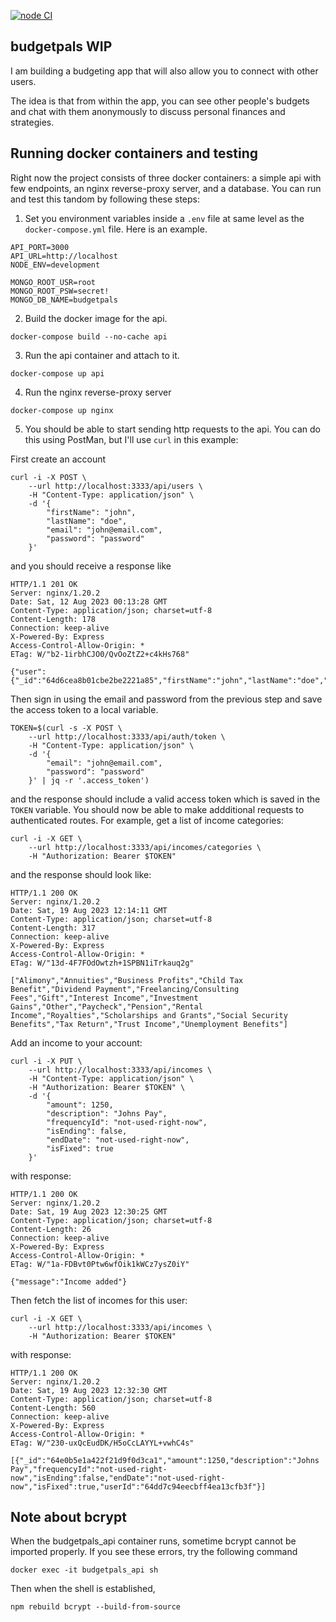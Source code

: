 [![node CI](https://github.com/markCwatson/budgetpals/actions/workflows/node.js.yml/badge.svg?branch=main)](https://github.com/markCwatson/budgetpals/actions/workflows/node.js.yml)

## budgetpals WIP
I am building a budgeting app that will also allow you to connect with other users.

The idea is that from within the app, you can see other people's budgets and chat with them anonymously to discuss personal finances and strategies.

## Running docker containers and testing

Right now the project consists of three docker containers: a simple api with few endpoints, an nginx reverse-proxy server, and a database. You can run and test this tandom by following these steps:

1. Set you environment variables inside a `.env` file at same level as the `docker-compose.yml` file. Here is an example.

```
API_PORT=3000
API_URL=http://localhost
NODE_ENV=development

MONGO_ROOT_USR=root
MONGO_ROOT_PSW=secret!
MONGO_DB_NAME=budgetpals
```

2. Build the docker image for the api.

```
docker-compose build --no-cache api
```

3. Run the api container and attach to it.

```
docker-compose up api
```

4. Run the nginx reverse-proxy server

```
docker-compose up nginx
```

5. You should be able to start sending http requests to the api. You can do this using PostMan, but I'll use `curl` in this example: 

First create an account

```
curl -i -X POST \
    --url http://localhost:3333/api/users \
    -H "Content-Type: application/json" \
    -d '{
        "firstName": "john",
        "lastName": "doe",
        "email": "john@email.com",
        "password": "password"
    }'
```

and you should receive a response like

```
HTTP/1.1 201 OK
Server: nginx/1.20.2
Date: Sat, 12 Aug 2023 00:13:28 GMT
Content-Type: application/json; charset=utf-8
Content-Length: 178
Connection: keep-alive
X-Powered-By: Express
Access-Control-Allow-Origin: *
ETag: W/"b2-1irbhCJO0/QvOoZtZ2+c4kHs768"

{"user":{"_id":"64d6cea8b01cbe2be2221a85","firstName":"john","lastName":"doe","email":"john@email.com","password":"$2b$10$MXuHaXz817kK0QVlsxPey.Knq.QJLx8Evb2zreZjz/x4BUWOinNpe"}}
```

Then sign in using the email and password from the previous step and save the access token to a local variable.

```
TOKEN=$(curl -s -X POST \
    --url http://localhost:3333/api/auth/token \
    -H "Content-Type: application/json" \
    -d '{
        "email": "john@email.com",
        "password": "password"
    }' | jq -r '.access_token')
```

and the response should include a valid access token which is saved in the `TOKEN` variable. You should now be able to make addditional requests to authenticated routes. For example, get a list of income categories:

```
curl -i -X GET \
    --url http://localhost:3333/api/incomes/categories \
    -H "Authorization: Bearer $TOKEN"
```

and the response should look like:

```
HTTP/1.1 200 OK
Server: nginx/1.20.2
Date: Sat, 19 Aug 2023 12:14:11 GMT
Content-Type: application/json; charset=utf-8
Content-Length: 317
Connection: keep-alive
X-Powered-By: Express
Access-Control-Allow-Origin: *
ETag: W/"13d-4F7FOdOwtzh+1SPBN1iTrkauq2g"

["Alimony","Annuities","Business Profits","Child Tax Benefit","Dividend Payment","Freelancing/Consulting Fees","Gift","Interest Income","Investment Gains","Other","Paycheck","Pension","Rental Income","Royalties","Scholarships and Grants","Social Security Benefits","Tax Return","Trust Income","Unemployment Benefits"]
```

Add an income to your account:

```
curl -i -X PUT \
    --url http://localhost:3333/api/incomes \
    -H "Content-Type: application/json" \
    -H "Authorization: Bearer $TOKEN" \
    -d '{
        "amount": 1250,
        "description": "Johns Pay",
        "frequencyId": "not-used-right-now",
        "isEnding": false,
        "endDate": "not-used-right-now",
        "isFixed": true
    }'
```

with response:

```
HTTP/1.1 200 OK
Server: nginx/1.20.2
Date: Sat, 19 Aug 2023 12:30:25 GMT
Content-Type: application/json; charset=utf-8
Content-Length: 26
Connection: keep-alive
X-Powered-By: Express
Access-Control-Allow-Origin: *
ETag: W/"1a-FDBvt0Ptw6wfOik1kWCz7ysZ0iY"

{"message":"Income added"}
```

Then fetch the list of incomes for this user:

```
curl -i -X GET \
    --url http://localhost:3333/api/incomes \
    -H "Authorization: Bearer $TOKEN"

```

with response:

```
HTTP/1.1 200 OK
Server: nginx/1.20.2
Date: Sat, 19 Aug 2023 12:32:30 GMT
Content-Type: application/json; charset=utf-8
Content-Length: 560
Connection: keep-alive
X-Powered-By: Express
Access-Control-Allow-Origin: *
ETag: W/"230-uxQcEudDK/H5oCcLAYYL+vwhC4s"

[{"_id":"64e0b5e1a422f21d9f0d3ca1","amount":1250,"description":"Johns Pay","frequencyId":"not-used-right-now","isEnding":false,"endDate":"not-used-right-now","isFixed":true,"userId":"64dd7c94eecbff4ea13cfb3f"}]
```

## Note about bcrypt

When the budgetpals_api container runs, sometime bcrypt cannot be imported properly. If you see these errors, try the following command

```
docker exec -it budgetpals_api sh
```

Then when the shell is established,

```
npm rebuild bcrypt --build-from-source
```